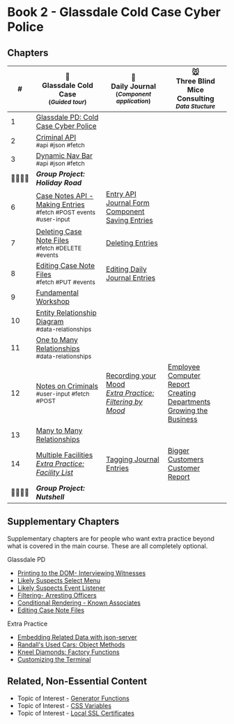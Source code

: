 # Book 2 - Glassdale Cold Case Cyber Police

## Chapters

| #  | 🚓 <br/> Glassdale Cold Case <br/> <sub>(_Guided tour_)</sub> | 📔 <br/> Daily Journal <br/> <sub>(_Component application_)</sub> | 🐭<br/>Three Blind Mice Consulting <br/> <sub>*Data Stucture*</sub>
|--|--|--|--|
| 1 | [Glassdale PD: Cold Case Cyber Police](./chapters/GLASSDALE_PD_INTRO.md) |  |  | [Application Requirements & Layout](./chapters/TF_STRUCTURE_LAYOUT.md) | |
| 2 | [Criminal API](./chapters/GLASSDALE_CRIMINAL_API.md) <br/> <sub style="font-size:0.85rem;">#api #json #fetch</sub> |  |  |  |
| 3 | [Dynamic Nav Bar](./chapters/GLASSDALE_NAV.md) <br/> <sub style="font-size:0.85rem;">#api #json #fetch</sub> |  |  |  |
| 👨‍👨‍👦‍👦 | **_Group Project: Holiday Road_** |  |  |  |
| 6 | [Case Notes API - Making Entries](./chapters/GLASSDALE_NOTES_API.md) <br/> <sub style="font-size:0.85rem;">#fetch #POST events #user-input</sub> | [Entry API](./chapters/DAILY_JOURNAL_FETCHING.md) </br>  [Journal Form Component](./chapters/DAILY_JOURNAL_FORM_COMPONENT.md) </br> [Saving Entries](./chapters/DAILY_JOURNAL_SAVING_ENTRIES.md) |
| 7 | [Deleting Case Note Files](./chapters/GLASSDALE_DELETE_NOTES.md) <br/> <sub style="font-size:0.85rem;">#fetch #DELETE #events</sub> | [Deleting Entries](./chapters/DAILY_JOURNAL_DELETING_ENTRIES.md) |   |
| 8 | [Editing Case Note Files](./chapters/GLASSDALE_EDIT_NOTES.md) <br/> <sub style="font-size:0.85rem;">#fetch #PUT #events</sub> | [Editing Daily Journal Entries](./chapters/DAILY_JOURNAL_EDITING_ENTRIES.md) |   |
| 9 | [Fundamental Workshop](./chapters/EVENTS_WORKSHOP.md) |  |
| 10 | [Entity Relationship Diagram](./chapters/ERD.md) <br/> <sub style="font-size:0.85rem;">#data-relationships</sub> |  |  |
| 11 | [One to Many Relationships](./chapters/ONE_MANY.md) <br/> <sub style="font-size:0.85rem;">#data-relationships</sub> |  |  |
| 12 | [Notes on Criminals](./chapters/GLASSDALE_CRIMINAL_NOTES.md) <br/> <sub style="font-size:0.85rem;">#user-input #fetch #POST</sub> | [Recording your Mood](./chapters/DAILY_JOURNAL_MOOD.md) <br/> _[Extra Practice: Filtering by Mood](./chapters/DAILY_JOURNAL_FILTERING_MOOD.md)_ | [Employee Computer Report](./chapters/EMPLOYEES.md) </br> [Creating Departments](./chapters/DEPARTMENTS.md) </br> [Growing the Business](./chapters/LOCATIONS.md) |  | | |
| 13 | [Many to Many Relationships](./chapters/MANY_MANY.md) | | |
| 14 | [Multiple Facilities](./chapters/GLASSDALE_CRIMINAL_FACILITIES.md) </br> _[Extra Practice: Facility List](./chapters/GLASSDALE_FACILITY_LIST.md)_ |  [Tagging Journal Entries](./chapters/DAILY_JOURNAL_TAGS.md) | [Bigger Customers](./chapters/CUSTOMERS.md) </br>[Customer Report](./chapters/CUSTOMER_REPORT.md)|
| 👨‍👨‍👦‍👦 | **_Group Project: Nutshell_** |  |  |  |

## Supplementary Chapters

Supplementary chapters are for people who want extra practice beyond what is covered in the main course. These are all completely optional.


Glassdale PD
* [Printing to the DOM- Interviewing Witnesses](./chapters/GLASSDALE_WITNESSES.md)
* [Likely Suspects Select Menu](./chapters/GLASSDALE_CRIMINAL_HISTORY.md)
* [Likely Suspects Event Listener](./chapters/GLASSDALE_EVENT_HUB.md)
* [Filtering- Arresting Officers](./chapters/GLASSDALE_ARRESTING_OFFICERS.md)
* [Conditional Rendering - Known Associates](./chapters/GLASSDALE_ALIBI.md)
* [Editing Case Note Files](./chapters/GLASSDALE_EDIT_NOTES.md)


Extra Practice
* [Embedding Related Data with json-server](./chapters/JS_JSON_SERVER_RELATIONSHIPS.md)
* [Randall's Used Cars: Object Methods](./chapters/JS_OBJECT_METHODS.md)
* [Kneel Diamonds: Factory Functions](./chapters/JS_FACTORY_FUNCTION.md)
* [Customizing the Terminal](./chapters/CLI_PERSONALIZATION.md)


## Related, Non-Essential Content

* Topic of Interest - [Generator Functions](./chapters/JS_GENERATOR_FUNCTION.md)
* Topic of Interest - [CSS Variables](./chapters/CSS_VARIABLES.md)
* Topic of Interest - [Local SSL Certificates](./chapters/LOCAL_CERTS.md)
